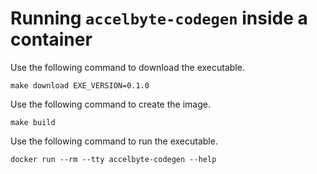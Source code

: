 # Running `accelbyte-codegen` inside a container

Use the following command to download the executable.

```shell
make download EXE_VERSION=0.1.0
```

Use the following command to create the image.

```shell
make build
```

Use the following command to run the executable. 

```shell
docker run --rm --tty accelbyte-codegen --help
```
